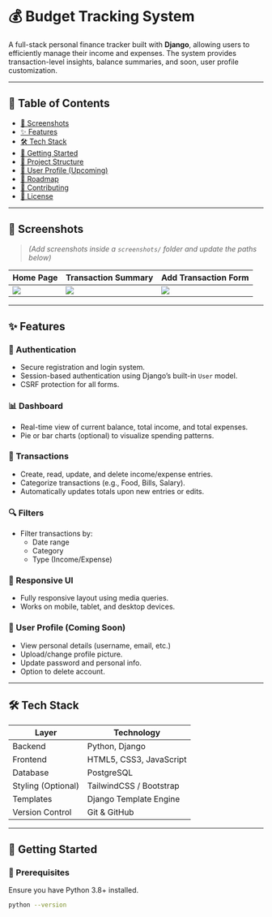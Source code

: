# 💰 Budget Tracking System

A full-stack personal finance tracker built with **Django**, allowing users to efficiently manage their income and expenses. The system provides transaction-level insights, balance summaries, and soon, user profile customization.

---

## 📌 Table of Contents

- [📸 Screenshots](#-screenshots)
- [✨ Features](#-features)
- [🛠️ Tech Stack](#-tech-stack)
- [🚀 Getting Started](#-getting-started)
- [📂 Project Structure](#-project-structure)
- [👤 User Profile (Upcoming)](#-user-profile-upcoming)
- [🎯 Roadmap](#-roadmap)
- [🙌 Contributing](#-contributing)
- [📄 License](#-license)

---

## 📸 Screenshots

> *(Add screenshots inside a `screenshots/` folder and update the paths below)*

| Home Page             | Transaction Summary        | Add Transaction Form       |
|-----------------------|----------------------------|----------------------------|
| ![](screenshots/home.png) | ![](screenshots/summary.png) | ![](screenshots/add_form.png) |

---

## ✨ Features

### 🔐 Authentication
- Secure registration and login system.
- Session-based authentication using Django’s built-in `User` model.
- CSRF protection for all forms.

### 📊 Dashboard
- Real-time view of current balance, total income, and total expenses.
- Pie or bar charts (optional) to visualize spending patterns.

### 🧾 Transactions
- Create, read, update, and delete income/expense entries.
- Categorize transactions (e.g., Food, Bills, Salary).
- Automatically updates totals upon new entries or edits.

### 🔍 Filters
- Filter transactions by:
  - Date range
  - Category
  - Type (Income/Expense)

### 📱 Responsive UI
- Fully responsive layout using media queries.
- Works on mobile, tablet, and desktop devices.

### 👤 User Profile (Coming Soon)
- View personal details (username, email, etc.)
- Upload/change profile picture.
- Update password and personal info.
- Option to delete account.

---

## 🛠️ Tech Stack

| Layer            | Technology             |
|------------------|------------------------|
| Backend          | Python, Django         |
| Frontend         | HTML5, CSS3, JavaScript |
| Database         | PostgreSQL|
| Styling (Optional)| TailwindCSS / Bootstrap |
| Templates        | Django Template Engine |
| Version Control  | Git & GitHub           |

---

## 🚀 Getting Started

### 🔧 Prerequisites

Ensure you have Python 3.8+ installed.

```bash
python --version
